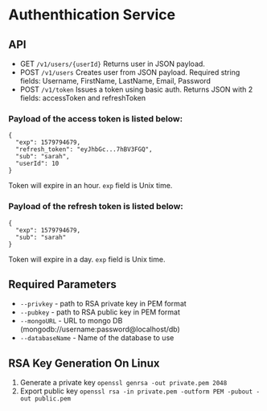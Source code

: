 # Authenthication Service

## API

* GET `/v1/users/{userId}` Returns user in JSON payload.
* POST `/v1/users` Creates user from JSON payload. Required string fields: Username, FirstName, LastName, Email, Password
* POST `/v1/token` Issues a token using basic auth. Returns JSON with 2 fields: accessToken and refreshToken

### Payload of the access token is listed below:
```
{
  "exp": 1579794679,
  "refresh_token": "eyJhbGc...7hBV3FGQ",
  "sub": "sarah",
  "userId": 10
}
```
Token will expire in an hour. `exp` field is Unix time.
### Payload of the refresh token is listed below:
```
{
  "exp": 1579794679,
  "sub": "sarah"
}
```
Token will expire in a day. `exp` field is Unix time.

## Required Parameters

* `--privkey` - path to RSA private key in PEM format
* `--pubkey` - path to RSA public key in PEM format
* `--mongoURL` - URL to mongo DB (mongodb://username:password@localhost/db)
* `--databaseName` - Name of the database to use

## RSA Key Generation On Linux

1. Generate a private key `openssl genrsa -out private.pem 2048`
2. Export public key `openssl rsa -in private.pem -outform PEM -pubout -out public.pem`